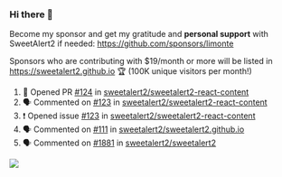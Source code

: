 ### Hi there 👋

Become my sponsor and get my gratitude and **personal support** with SweetAlert2 if needed: https://github.com/sponsors/limonte

Sponsors who are contributing with $19/month or more will be listed in https://sweetalert2.github.io 🏆 (100K unique visitors per month!)

<!--START_SECTION:activity-->
1. 💪 Opened PR [#124](https://github.com//sweetalert2/sweetalert2-react-content/pull/124) in [sweetalert2/sweetalert2-react-content](https://github.com//sweetalert2/sweetalert2-react-content)
2. 🗣 Commented on [#123](https://github.com//sweetalert2/sweetalert2-react-content/issues/123) in [sweetalert2/sweetalert2-react-content](https://github.com//sweetalert2/sweetalert2-react-content)
3. ❗️ Opened issue [#123](https://github.com//sweetalert2/sweetalert2-react-content/issues/123) in [sweetalert2/sweetalert2-react-content](https://github.com//sweetalert2/sweetalert2-react-content)
4. 🗣 Commented on [#111](https://github.com//sweetalert2/sweetalert2.github.io/issues/111) in [sweetalert2/sweetalert2.github.io](https://github.com//sweetalert2/sweetalert2.github.io)
5. 🗣 Commented on [#1881](https://github.com//sweetalert2/sweetalert2/issues/1881) in [sweetalert2/sweetalert2](https://github.com//sweetalert2/sweetalert2)
<!--END_SECTION:activity-->

![](https://github-readme-stats.vercel.app/api?username=limonte&theme=vue&show_icons=true)
